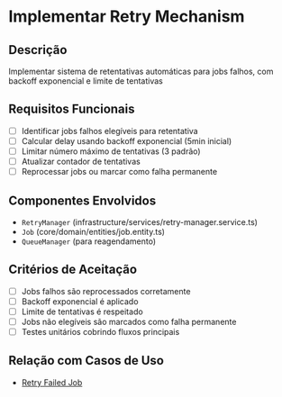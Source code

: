 # Implementar Retry Mechanism

## Descrição
Implementar sistema de retentativas automáticas para jobs falhos, com backoff exponencial e limite de tentativas

## Requisitos Funcionais
- [ ] Identificar jobs falhos elegíveis para retentativa
- [ ] Calcular delay usando backoff exponencial (5min inicial)
- [ ] Limitar número máximo de tentativas (3 padrão)
- [ ] Atualizar contador de tentativas
- [ ] Reprocessar jobs ou marcar como falha permanente

## Componentes Envolvidos
- `RetryManager` (infrastructure/services/retry-manager.service.ts)
- `Job` (core/domain/entities/job.entity.ts)
- `QueueManager` (para reagendamento)

## Critérios de Aceitação
- [ ] Jobs falhos são reprocessados corretamente
- [ ] Backoff exponencial é aplicado
- [ ] Limite de tentativas é respeitado
- [ ] Jobs não elegíveis são marcados como falha permanente
- [ ] Testes unitários cobrindo fluxos principais

## Relação com Casos de Uso
- [Retry Failed Job](./../use-cases/retry-failed-job.md)